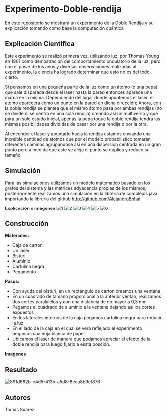 # Experimento-Doble-rendija
En este repositorio se mostrará un experimento de la Doble Rendija y su explicación tomando como base la computación cuántica

## Explicación Cientifica 
Este experimento se realizó primera vez, utilizando luz, por Thomas Young en 1801 como demostración del comportamiento ondulatorio de la luz, pero con el pasar de los años y diversas observaciones realizadas al experimento, la ciencia ha logrado determinar que esto no es del todo cierto.

Si pensamos en una pequeña parte de la luz como un átomo (o una pepa) que sale disparada desde el laser hasta la pared entonces aparece una marca en la misma. Dependiendo del lugar donde apuntemos el laser, el atomo aparecerá como un punto en la pared en dicha dirección; Ahora, con la doble rendija se plantea que el mismo átomo pasa por ambas rendijas (no se divide ni se centra en una sola rendija) creando así un multiverso y que para un solo estado inicial, apenas la pepa toque la doble rendija tendrá las mismas posibilidades divididas de pasar por una rendija o por la otra.

Al encender el laser y apuntarlo hacia la rendija estamos enviando una increible cantidad de atomos que por el modelo probabilistico tomarán diferentes caminos agrupandose así en una dispersion centrada en un gran punto pero a medida que este se aleja el punto se duplica y reduce su tamaño.


## Simulación 
Para las simulaciones utilizamos un modelo mátematico basado en los grafos del sistema y las matrices adyacencia propias de los mismos, posteriormente realizamos una simulación en la librería de complejos java importando la libreria del github http://github.com/AlejandroBohal

**Explicación e imágenes**
![1](https://raw.githubusercontent.com/andresro30/ExperimentoDobleRendija-CNYT/master/imagenes/1.png)
![2](https://raw.githubusercontent.com/andresro30/ExperimentoDobleRendija-CNYT/master/imagenes/2.png)
![3](https://raw.githubusercontent.com/andresro30/ExperimentoDobleRendija-CNYT/master/imagenes/3.png)
![4](https://raw.githubusercontent.com/andresro30/ExperimentoDobleRendija-CNYT/master/imagenes/4.png)
![5](https://raw.githubusercontent.com/andresro30/ExperimentoDobleRendija-CNYT/master/imagenes/5.png)
![6](https://raw.githubusercontent.com/andresro30/ExperimentoDobleRendija-CNYT/master/imagenes/6.png)

## Construcción 
**Materiales:**
* Caja de carton 
* Un laser
* Bisturi 
* Aluminio  
* Cartulina negra 
* Pegamento

**Pasos:**

* Con ayuda del bisturi, en un rectángulo de carton creamos una ventana
* En un cuadrado de tamaño proporcional a la anterior ventan, realizamos dos cortes paralalelos y con una distancia de no mayor a 0,3 mm 
* Pegamos el cuadrado de aluminio a la ventana dejando así los cortes expuestos
* En los laterales internos de la caja pegamos cartulina negra para reducir la luz
* En el lado de la caja en el cual se verá reflejado el experimento pegamos una hoja blanca de papel
* Ubicamos el laser de manera que podamos apreciar el efecto de la doble rendija para luego fijarlo a essta posción.

**Imagenes**


## Resultado 
![891d682b-e4d5-413b-a5d8-8eea8b9ef876](https://user-images.githubusercontent.com/59893804/76345533-88247900-62d1-11ea-96c5-57d107a3a258.jpg)



## Autores
Tomas Suarez
